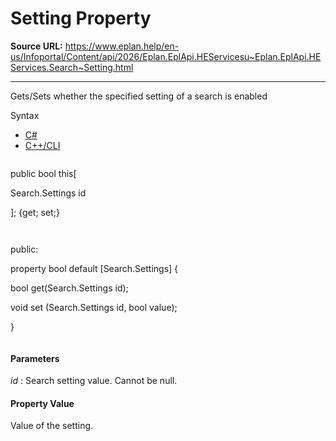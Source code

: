 # Setting Property

**Source URL:** https://www.eplan.help/en-us/Infoportal/Content/api/2026/Eplan.EplApi.HEServicesu~Eplan.EplApi.HEServices.Search~Setting.html

---

Gets/Sets whether the specified setting of a search is enabled

Syntax

- [C#](#i-syntax-CS)
- [C++/CLI](#i-syntax-CPP2005)

```
```
public bool this[ 

   Search.Settings id

]; {get; set;}
```
```

```
```
public:

property bool default [Search.Settings] {

   bool get(Search.Settings id);

   void set (Search.Settings id, bool value);

}
```
```

#### Parameters

*id*
:   Search setting value. Cannot be null.

#### Property Value

Value of the setting.
